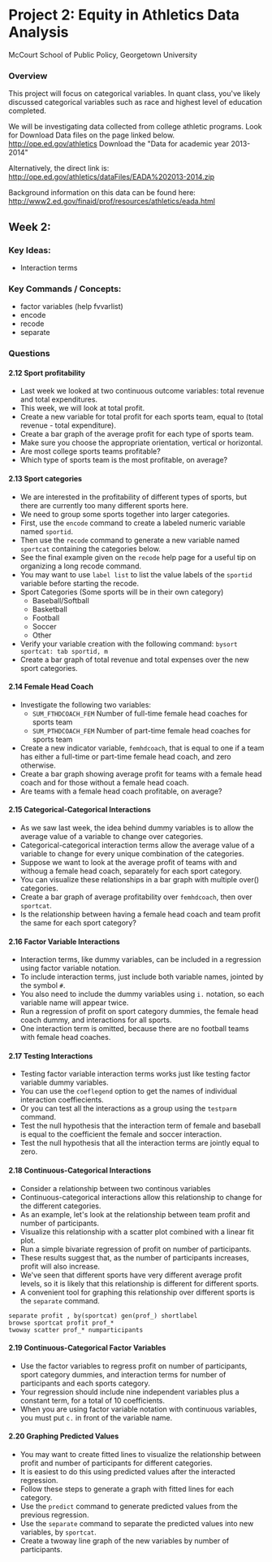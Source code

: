 # Project 2: Equity in Athletics Data Analysis 
McCourt School of Public Policy, Georgetown University

### Overview
This project will focus on categorical variables.
In quant class, you've likely discussed categorical variables such as race and highest level of education completed.

We will be investigating data collected from college athletic programs. 
Look for Download Data files on the page linked below.
http://ope.ed.gov/athletics
Download the "Data for academic year 2013-2014"

Alternatively, the direct link is: 
http://ope.ed.gov/athletics/dataFiles/EADA%202013-2014.zip

Background information on this data can be found here:
http://www2.ed.gov/finaid/prof/resources/athletics/eada.html

## Week 2: 
### Key Ideas:

 - Interaction terms 

### Key Commands / Concepts:
 
 - factor variables (help fvvarlist)
 - encode
 - recode
 - separate

### Questions


#### 2.12 Sport profitability 
 - Last week we looked at two continuous outcome variables: total revenue and total expenditures.
 - This week, we will look at total profit.
 - Create a new variable for total profit for each sports team, equal to (total revenue - total expenditure).
 - Create a bar graph of the average profit for each type of sports team.
 - Make sure you choose the appropriate orientation, vertical or horizontal.
 - Are most college sports teams profitable?
 - Which type of sports team is the most profitable, on average?


#### 2.13 Sport categories 
 - We are interested in the profitability of different types of sports, but there are currently too many different sports here.
 - We need to group some sports together into larger categories.
 - First, use the `encode` command to create a labeled numeric variable named `sportid`.
 - Then use the `recode` command to generate a new variable named `sportcat` containing the categories below.
 - See the final example given on the `recode` help page for a useful tip on organizing a long recode command.
 - You may want to use `label list` to list the value labels of the `sportid` variable before starting the recode.
 - Sport Categories (Some sports will be in their own category)
   - Baseball/Softball
   - Basketball
   - Football
   - Soccer
   - Other
 - Verify your variable creation with the following command: `bysort sportcat: tab sportid, m` 
 - Create a bar graph of total revenue and total expenses over the new sport categories.

#### 2.14 Female Head Coach
 - Investigate the following two variables: 
   - `SUM_FTHDCOACH_FEM` Number of full-time female head coaches for sports team 
   - `SUM_PTHDCOACH_FEM` Number of part-time female head coaches for sports team 
 - Create a new indicator variable, `femhdcoach`, that is equal to one if a team has either a full-time or part-time female head coach, and zero otherwise.
 - Create a bar graph showing average profit for teams with a female head coach and for those without a female head coach.
 - Are teams with a female head coach profitable, on average?

#### 2.15 Categorical-Categorical Interactions 
 - As we saw last week, the idea behind dummy variables is to allow the average value of a variable to change over categories.
 - Categorical-categorical interaction terms allow the average value of a variable to change for every unique combination of the categories. 
 - Suppose we want to look at the average profit of teams with and withoug a female head coach, separately for each sport category. 
 - You can visualize these relationships in a bar graph with multiple over() categories.  
 - Create a bar graph of average profitability over `femhdcoach`, then over `sportcat`. 
 - Is the relationship between having a female head coach and team profit the same for each sport category? 

#### 2.16 Factor Variable Interactions
 - Interaction terms, like dummy variables, can be included in a regression using factor variable notation.  
 - To include interaction terms, just include both variable names, jointed by the symbol `#`.
 - You also need to include the dummy variables using `i.` notation, so each variable name will appear twice.
 - Run a regression of profit on sport category dummies, the female head coach dummy, and interactions for all sports.
 - One interaction term is omitted, because there are no football teams with female head coaches.
 
#### 2.17 Testing Interactions 
 - Testing factor variable interaction terms works just like testing factor variable dummy variables.
 - You can use the `coeflegend` option to get the names of individual interaction coeffiecients.
 - Or you can test all the interactions as a group using the `testparm` command.
 - Test the null hypothesis that the interaction term of female and baseball is equal to the coefficient the female and soccer interaction.
 - Test the null hypothesis that all the interaction terms are jointly equal to zero.

#### 2.18 Continuous-Categorical Interactions
 - Consider a relationship between two continous variables 
 - Continuous-categorical interactions allow this relationship to change for the different categories.
 - As an example, let's look at the relationship between team profit and number of participants.
 - Visualize this relationship with a scatter plot combined with a linear fit plot.
 - Run a simple bivariate regression of profit on number of participants.
 - These results suggest that, as the number of participants increases, profit will also increase.
 - We've seen that different sports have very different average profit levels, so it is likely that this relationship is different for different sports.
 - A convenient tool for graphing this relationship over different sports is the `separate` command. 

```
separate profit , by(sportcat) gen(prof_) shortlabel
browse sportcat profit prof_*
twoway scatter prof_* numparticipants
```
    
#### 2.19 Continuous-Categorical Factor Variables
 - Use the factor variables to regress profit on number of participants, sport category dummies, and interaction terms for number of participants and each sports category. 
 - Your regression should include nine independent variables plus a constant term, for a total of 10 coefficients.
 - When you are using factor variable notation with continuous variables, you must put `c.` in front of the variable name.

#### 2.20 Graphing Predicted Values 
 - You may want to create fitted lines to visualize the relationship between profit and number of participants for different categories.
 - It is easiest to do this using predicted values after the interacted regression. 
 - Follow these steps to generate a graph with fitted lines for each category.
 - Use the `predict` command to generate predicted values from the previous regression.
 - Use the `separate` command to separate the predicted values into new variables, by `sportcat`.
 - Create a twoway line graph of the new variables by number of participants. 


